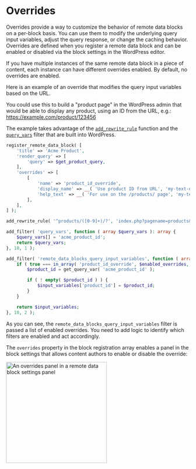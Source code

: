 # Overrides

Overrides provide a way to customize the behavior of remote data blocks on a per-block basis. You can use them to modify the underlying query input variables, adjust the query response, or change the caching behavior. Overrides are defined when you register a remote data block and can be enabled or disabled via the block settings in the WordPress editor.

If you have multiple instances of the same remote data block in a piece of content, each instance can have different overrides enabled. By default, no overrides are enabled.

Here is an example of an override that modifies the query input variables based on the URL.

You could use this to build a "product page" in the WordPress admin that would be able to display any product, using an ID from the URL, e.g.: https://example.com/product/123456

The example takes advantage of the [`add_rewrite_rule`](https://developer.wordpress.org/reference/functions/add_rewrite_rule/) function and the [`query_vars`](https://developer.wordpress.org/reference/hooks/query_vars/) filter that are built into WordPress.

```php
register_remote_data_block( [
    'title' => 'Acme Product',
    'render_query' => [
        'query' => $get_product_query,
    ],
    'overrides' => [
        [
            'name' => 'product_id_override',
            'display_name' => __( 'Use product ID from URL', 'my-text-domain' ),
            'help_text' => __( 'For use on the /products/ page', 'my-text-domain' ),
        ],
    ],
] );

add_rewrite_rule( '^products/([0-9]+)/?', 'index.php?pagename=products&acme_product_id=$matches[1]', 'top' );

add_filter( 'query_vars', function ( array $query_vars ): array {
    $query_vars[] = 'acme_product_id';
    return $query_vars;
}, 10, 1 );

add_filter( 'remote_data_blocks_query_input_variables', function ( array $input_variables, array $enabled_overrides ): array {
    if ( true === in_array( 'product_id_override', $enabled_overrides, true ) ) {
        $product_id = get_query_var( 'acme_product_id' );

        if ( ! empty( $product_id ) ) {
            $input_variables['product_id'] = $product_id;
        }
    }

    return $input_variables;
}, 10, 2 );
```

As you can see, the `remote_data_blocks_query_input_variables` filter is passed a list of enabled overrides. You need to add logic to identify which filters are enabled and act accordingly.

The `overrides` property in the block registration array enables a panel in the block settings that allows content authors to enable or disable the override:

<img width="276" alt="An overrides panel in a remote data block settings panel" src="https://github.com/user-attachments/assets/e701e621-99f9-4c2e-b34d-cfef352af2ae" />
